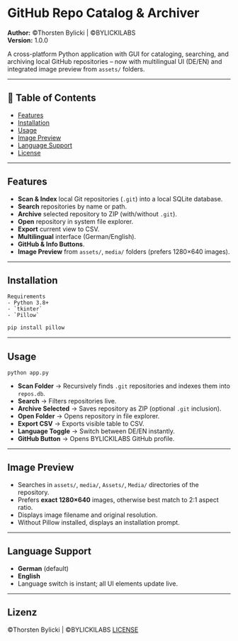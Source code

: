 # GitHub Repo Catalog & Archiver

**Author:** ©Thorsten Bylicki | ©BYLICKILABS  
**Version:** 1.0.0

A cross-platform Python application with GUI for cataloging, searching, and archiving local GitHub repositories – now with multilingual UI (DE/EN) and integrated image preview from `assets/` folders.

---

## 📑 Table of Contents
- [Features](#features)
- [Installation](#installation)
- [Usage](#usage)
- [Image Preview](#image-preview)
- [Language Support](#language-support)
- [License](#license)

---

## Features
- **Scan & Index** local Git repositories (`.git`) into a local SQLite database.
- **Search** repositories by name or path.
- **Archive** selected repository to ZIP (with/without `.git`).
- **Open** repository in system file explorer.
- **Export** current view to CSV.
- **Multilingual** interface (German/English).
- **GitHub & Info Buttons**.
- **Image Preview** from `assets/`, `media/` folders (prefers 1280×640 images).

---

## Installation

```yarn
Requirements
- Python 3.8+
- `tkinter`
- `Pillow`
```

```bash
pip install pillow
```

---

## Usage
```yarn
python app.py
```

- **Scan Folder** → Recursively finds `.git` repositories and indexes them into `repos.db`.
- **Search** → Filters repositories live.
- **Archive Selected** → Saves repository as ZIP (optional `.git` inclusion).
- **Open Folder** → Opens repository in file explorer.
- **Export CSV** → Exports visible table to CSV.
- **Language Toggle** → Switch between DE/EN instantly.
- **GitHub Button** → Opens BYLICKILABS GitHub profile.

---

## Image Preview
- Searches in `assets/`, `media/`, `Assets/`, `Media/` directories of the repository.
- Prefers **exact 1280×640** images, otherwise best match to 2:1 aspect ratio.
- Displays image filename and original resolution.
- Without Pillow installed, displays an installation prompt.

---

## Language Support
- **German** (default)
- **English**
- Language switch is instant; all UI elements update live.

---

## Lizenz
©Thorsten Bylicki | ©BYLICKILABS
[LICENSE](LICENSE)
